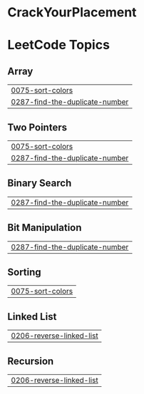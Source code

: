 # CrackYourPlacement
<!---LeetCode Topics Start-->
# LeetCode Topics
## Array
|  |
| ------- |
| [0075-sort-colors](https://github.com/niteangel2/CrackYourPlacement/tree/master/0075-sort-colors) |
| [0287-find-the-duplicate-number](https://github.com/niteangel2/CrackYourPlacement/tree/master/0287-find-the-duplicate-number) |
## Two Pointers
|  |
| ------- |
| [0075-sort-colors](https://github.com/niteangel2/CrackYourPlacement/tree/master/0075-sort-colors) |
| [0287-find-the-duplicate-number](https://github.com/niteangel2/CrackYourPlacement/tree/master/0287-find-the-duplicate-number) |
## Binary Search
|  |
| ------- |
| [0287-find-the-duplicate-number](https://github.com/niteangel2/CrackYourPlacement/tree/master/0287-find-the-duplicate-number) |
## Bit Manipulation
|  |
| ------- |
| [0287-find-the-duplicate-number](https://github.com/niteangel2/CrackYourPlacement/tree/master/0287-find-the-duplicate-number) |
## Sorting
|  |
| ------- |
| [0075-sort-colors](https://github.com/niteangel2/CrackYourPlacement/tree/master/0075-sort-colors) |
## Linked List
|  |
| ------- |
| [0206-reverse-linked-list](https://github.com/niteangel2/CrackYourPlacement/tree/master/0206-reverse-linked-list) |
## Recursion
|  |
| ------- |
| [0206-reverse-linked-list](https://github.com/niteangel2/CrackYourPlacement/tree/master/0206-reverse-linked-list) |
<!---LeetCode Topics End-->